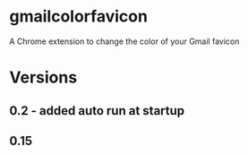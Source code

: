 # gmailcolorfavicon
A Chrome extension to change the color of your Gmail favicon

# Versions
## 0.2 - added auto run at startup
## 0.15 
